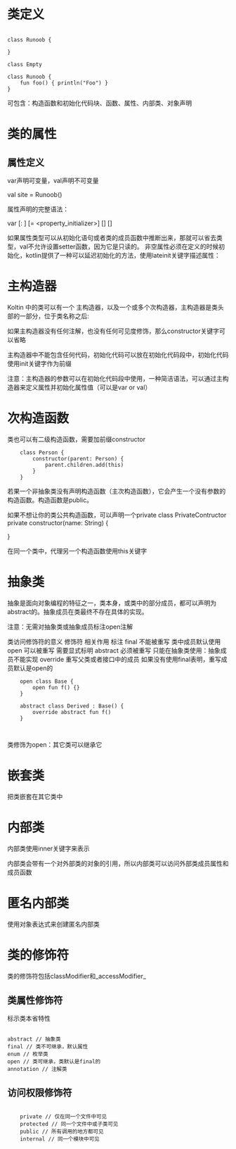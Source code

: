 # 类定义

```

class Runoob {

}

class Empty

class Runoob {
    fun foo() { println("Foo") }
}

```

可包含：构造函数和初始化代码块、函数、属性、内部类、对象声明


#  类的属性

## 属性定义

var声明可变量，val声明不可变量

val site = Runoob()

属性声明的完整语法：

var <propertyName>[: <PropertyType>] [= <property_initializer>]
    [<getter>]
    [<setter>]


如果属性类型可以从初始化语句或者类的成员函数中推断出来，那就可以省去类型，val不允许设置setter函数，因为它是只读的。
非空属性必须在定义的时候初始化，kotlin提供了一种可以延迟初始化的方法，使用lateinit关键字描述属性：

# 主构造器

Koltin 中的类可以有一个 主构造器，以及一个或多个次构造器，主构造器是类头部的一部分，位于类名称之后:

如果主构造器没有任何注解，也没有任何可见度修饰，那么constructor关键字可以省略

主构造器中不能包含任何代码，初始化代码可以放在初始化代码段中，初始化代码使用init关键字作为前缀

注意：主构造器的参数可以在初始化代码段中使用，一种简洁语法，可以通过主构造器来定义属性并初始化属性值（可以是var or val）


# 次构造函数

类也可以有二级构造函数，需要加前缀constructor

```
    class Person {
        constructor(parent: Person) {
            parent.children.add(this)
        }
    }

```

若果一个非抽象类没有声明构造函数（主次构造函数），它会产生一个没有参数的构造函数。构造函数是public。

如果不想让你的类公共构造函数，可以声明一个private
class PrivateContructor private constructor(name: String) {

}

在同一个类中，代理另一个构造函数使用this关键字


# 抽象类

抽象是面向对象编程的特征之一，类本身，或类中的部分成员，都可以声明为abstract的。抽象成员在类最终不存在具体的实现。

注意：无需对抽象类或抽象成员标注open注解

类访问修饰符的意义
修饰符	    相关作用	            标注
final	    不能被重写	            类中成员默认使用
open	    可以被重写	            需要显式标明
abstract	必须被重写	            只能在抽象类使用：抽象成员不能实现
override    重写父类或者接口中的成员    如果没有使用final表明，重写成员默认是open的

```
    open class Base {
        open fun f() {}
    }

    abstract class Derived : Base() {
        override abstract fun f()
    }



```

类修饰为open：其它类可以继承它


# 嵌套类

把类嵌套在其它类中

# 内部类

内部类使用inner关键字来表示

内部类会带有一个对外部类的对象的引用，所以内部类可以访问外部类成员属性和成员函数

# 匿名内部类

使用对象表达式来创建匿名内部类

# 类的修饰符

类的修饰符包括classModifier和_accessModifier_

## 类属性修饰符

标示类本省特性

```

abstract // 抽象类
final // 类不可继承，默认属性
enum // 枚举类
open // 类可继承，类默认是final的
annotation // 注解类

```

## 访问权限修饰符

```

    private // 仅在同一个文件中可见
    protected // 同一个文件中或子类可见
    public // 所有调用的地方都可见
    internal // 同一个模块中可见

```







